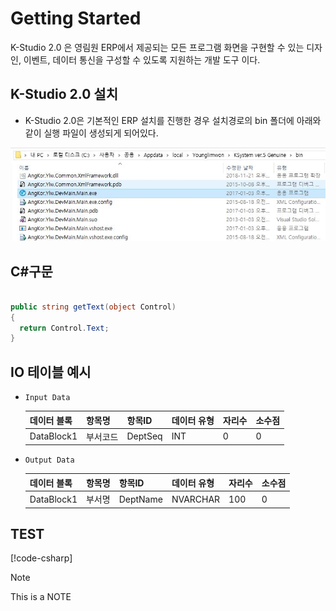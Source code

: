 # Getting Started

K-Studio 2.0 은 영림원 ERP에서 제공되는 모든 프로그램 화면을 구현할 수 있는 디자인, 이벤트, 데이터 통신을 구성할 수 있도록 지원하는 개발 도구 이다.

## K-Studio 2.0 설치

* K-Studio 2.0은 기본적인 ERP 설치를 진행한 경우 설치경로의 bin 폴더에 아래와 같이 실행 파일이 생성되게 되어있다.

![](/path/to/DevTools.JPG)

## C#구문

```csharp

public string getText(object Control)
{
  return Control.Text;
}
```

## IO 테이블 예시
* `Input Data`

    데이터 블록 | 항목명 | 항목ID | 데이터 유형 | 자리수 | 소수점
    -----------|--------|-------|------------|--------|------
    DataBlock1 | 부서코드 | DeptSeq | INT | 0 | 0
* `Output Data`

    데이터 블록 | 항목명 | 항목ID | 데이터 유형 | 자리수 | 소수점
    -----------|--------|-------|------------|--------|------
    DataBlock1 | 부서명 | DeptName | NVARCHAR | 100 | 0

## TEST
[!code-csharp[](index/Program.cs)]


> [!NOTE]
> This is a NOTE
